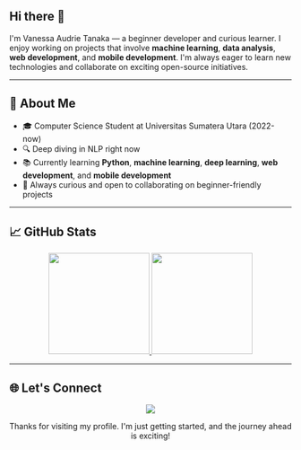 ## Hi there 👋

I'm Vanessa Audrie Tanaka — a beginner developer and curious learner. I enjoy working on projects that involve **machine learning**, **data analysis**, **web development**, and **mobile development**. I'm always eager to learn new technologies and collaborate on exciting open-source initiatives.

---

## 🌱 About Me  
- 🎓 Computer Science Student at Universitas Sumatera Utara (2022-now)
- 🔍 Deep diving in NLP right now
- 📚 Currently learning **Python**, **machine learning**, **deep learning**, **web development**, and **mobile development**
- 🧠 Always curious and open to collaborating on beginner-friendly projects

---

## 📈 GitHub Stats  

<p align="center">
  <a href="https://github.com/Vanessa-Audrie">
    <img height="180em" src="https://github-readme-stats.vercel.app/api?username=Vanessa-Audrie&show_icons=true&theme=algolia&include_all_commits=true&count_private=true"/>
    <img height="180em" src="https://github-readme-stats.vercel.app/api/top-langs/?username=Vanessa-Audrie&layout=compact&theme=algolia"/>
  </a>
</p>

---

## 🌐 Let's Connect  

<p align="center">
  <a href="https://www.linkedin.com/in/vanessa-audrie-tanaka-a7052b2a9/" target="_blank"><img src="https://img.shields.io/badge/LinkedIn-Vanessa Audrie Tanaka-%230077B5?style=for-the-badge&logo=linkedin&logoColor=white"></a>
</p>

<p align="center">Thanks for visiting my profile. I'm just getting started, and the journey ahead is exciting!</p>


<!--
**Vanessa-Audrie/Vanessa-Audrie** is a ✨ _special_ ✨ repository because its `README.md` (this file) appears on your GitHub profile.

Here are some ideas to get you started:

- 🔭 I’m currently working on ...
- 🌱 I’m currently learning ...
- 👯 I’m looking to collaborate on ...
- 🤔 I’m looking for help with ...
- 💬 Ask me about ...
- 📫 How to reach me: ...
- 😄 Pronouns: ...
- ⚡ Fun fact: ...
-->
